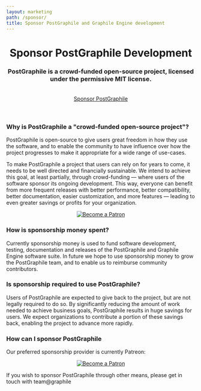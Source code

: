 ```yaml
---
layout: marketing
path: /sponsor/
title: Sponsor PostGraphile and Graphile Engine development
---
```


<!-- **************************************** -->

<header class='hero simple'>
<div class='container'>
<div class='row'>
<div class='col-xs-12'>
<div class='hero-block'>

# Sponsor PostGraphile Development

<h3>
  PostGraphile is a crowd-funded open-source project, licensed under the permissive MIT license.
</h3>

<br />
<div class='flex'>
<a class='button--solid-light' href='https://patreon.com/benjie'>Sponsor PostGraphile <span class='fas fa-fw fa-external-link-square-alt' /></a>
</div>

</div>
</div>
</div>
</div>
</header>

<!-- **************************************** -->

<section>
<div class='container'>
<div class='row'>

<div class='col-xs-12 col-md-8'>

### Why is PostGraphile a "crowd-funded open-source project"?

PostGraphile is open-source to give users great freedom in how they use the software, and to enable the community to have influence over how the project progresses to make it appropriate for a wide range of use-cases.

To make PostGraphile a project that users can rely on for years to come, it needs to be well directed and financially sustainable. We intend to achieve this goal, at least partially, through crowd-funding &mdash; where users of the software sponsor its ongoing development. This way, everyone can benefit from more frequent releases with better performance, better compatibility, better documentation, easier customization, and more features &mdash; leading to even greater savings or profits for your organization.

<p style='text-align: center'>
<a href="https://www.patreon.com/bePatron?u=7308310" data-patreon-widget-type="become-patron-button"><img src="/images/patreon_button.png" alt='Become a Patron' /></a>
</p>

### How is sponsorship money spent?

Currently sponsorship money is used to fund software development, testing, documentation and releases of the PostGraphile and Graphile Engine software suite. In future we hope to use sponsorship money to grow the PostGraphile team, and to enable us to reimburse community contributors.

### Is sponsorship required to use PostGraphile?

Users of PostGraphile are expected to give back to the project, but are not legally required to do so. By significantly reducing the amount of work needed to achieve business goals, PostGraphile results in huge savings for users. We expect organizations to contribute a portion of these savings back, enabling the project to advance more rapidly.

### How can I sponsor PostGraphile

Our preferred sponsorship provider is currently Patreon:

<p style='text-align: center'>
<a href="https://www.patreon.com/bePatron?u=7308310" data-patreon-widget-type="become-patron-button"><img src="/images/patreon_button.png" alt='Become a Patron' /></a>
</p>

If you wish to sponsor PostGraphile through other means, please get in touch with team@graphile

</div>
</div>

</div>
</section>

<!-- **************************************** -->

